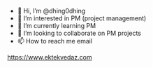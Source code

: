 - 👋 Hi, I’m @dhing0dhing
- 👀 I’m interested in PM (project management)
- 🌱 I’m currently learning PM
- 💞️ I’m looking to collaborate on PM projects
- 📫 How to reach me email

<!---
dhing0dhing/dhing0dhing is a ✨ special ✨ repository because its `README.md` (this file) appears on your GitHub profile.
You can click the Preview link to take a look at your changes.
--->
https://www.ektekvedaz.com
